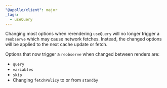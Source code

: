 ```yaml
---
"@apollo/client": major
_tags:
  - useQuery
---
```


Changing most options when rerendering `useQuery` will no longer trigger a `reobserve` which may cause network fetches. Instead, the changed options will be applied to the next cache update or fetch.

Options that now trigger a `reobserve` when changed between renders are:
- `query`
- `variables`
- `skip`
- Changing `fetchPolicy` to or from `standby`
